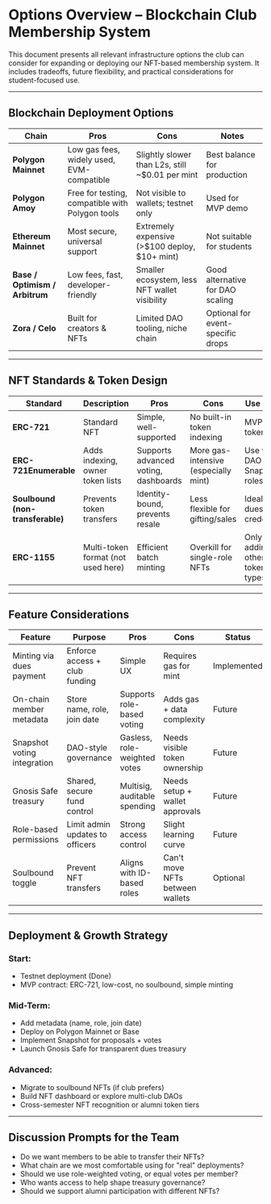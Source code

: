 # Options Overview – Blockchain Club Membership System

This document presents all relevant infrastructure options the club can consider for expanding or deploying our NFT-based membership system. It includes tradeoffs, future flexibility, and practical considerations for student-focused use.

---

## Blockchain Deployment Options

| Chain                | Pros                                               | Cons                                                | Notes |
|----------------------|----------------------------------------------------|-----------------------------------------------------|-------|
| **Polygon Mainnet**  | Low gas fees, widely used, EVM-compatible          | Slightly slower than L2s, still ~$0.01 per mint     | Best balance for production |
| **Polygon Amoy**     | Free for testing, compatible with Polygon tools    | Not visible to wallets; testnet only                | Used for MVP demo |
| **Ethereum Mainnet** | Most secure, universal support                     | Extremely expensive (>$100 deploy, $10+ mint)       | Not suitable for students |
| **Base / Optimism / Arbitrum** | Low fees, fast, developer-friendly        | Smaller ecosystem, less NFT wallet visibility       | Good alternative for DAO scaling |
| **Zora / Celo**      | Built for creators & NFTs                          | Limited DAO tooling, niche chain                    | Optional for event-specific drops |

---

## NFT Standards & Token Design

| Standard                | Description                              | Pros                                    | Cons                                 | Use When |
|-------------------------|------------------------------------------|-----------------------------------------|--------------------------------------|------------|
| **ERC-721**             | Standard NFT                              | Simple, well-supported                  | No built-in token indexing           | MVP-level token |
| **ERC-721Enumerable**   | Adds indexing, owner token lists         | Supports advanced voting, dashboards    | More gas-intensive (especially mint) | Use with DAO or Snapshot roles |
| **Soulbound (non-transferable)** | Prevents token transfers       | Identity-bound, prevents resale         | Less flexible for gifting/sales      | Ideal for dues-only credentials |
| **ERC-1155**            | Multi-token format (not used here)        | Efficient batch minting                 | Overkill for single-role NFTs        | Only if adding other token types |

---

## Feature Considerations

| Feature                        | Purpose                            | Pros                          | Cons                           | Status       |
|-------------------------------|------------------------------------|-------------------------------|--------------------------------|--------------|
| Minting via dues payment      | Enforce access + club funding      | Simple UX                     | Requires gas for mint          | Implemented |
| On-chain member metadata      | Store name, role, join date        | Supports role-based voting    | Adds gas + data complexity     | Future |
| Snapshot voting integration   | DAO-style governance               | Gasless, role-weighted votes  | Needs visible token ownership  | Future |
| Gnosis Safe treasury          | Shared, secure fund control        | Multisig, auditable spending  | Needs setup + wallet approvals | Future |
| Role-based permissions        | Limit admin updates to officers    | Strong access control         | Slight learning curve          | Future |
| Soulbound toggle              | Prevent NFT transfers              | Aligns with ID-based roles    | Can't move NFTs between wallets | Optional |

---

## Deployment & Growth Strategy

### Start:
- Testnet deployment (Done)
- MVP contract: ERC-721, low-cost, no soulbound, simple minting

### Mid-Term:
- Add metadata (name, role, join date)
- Deploy on Polygon Mainnet or Base
- Implement Snapshot for proposals + votes
- Launch Gnosis Safe for transparent dues treasury

### Advanced:
- Migrate to soulbound NFTs (if club prefers)
- Build NFT dashboard or explore multi-club DAOs
- Cross-semester NFT recognition or alumni token tiers

---

## Discussion Prompts for the Team

- Do we want members to be able to transfer their NFTs?
- What chain are we most comfortable using for "real" deployments?
- Should we use role-weighted voting, or equal votes per member?
- Who wants access to help shape treasury governance?
- Should we support alumni participation with different NFTs?
